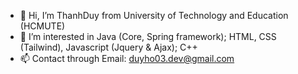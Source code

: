 - 👋 Hi, I’m ThanhDuy from University of Technology and Education (HCMUTE)
- 👀 I’m interested in Java (Core, Spring framework); HTML, CSS (Tailwind), Javascript (Jquery & Ajax); C++
- 📫 Contact through Email: duyho03.dev@gmail.com

